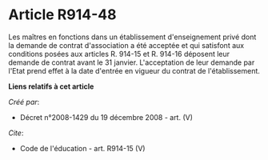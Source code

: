 # Article R914-48

Les maîtres en fonctions dans un établissement d'enseignement privé dont la demande de contrat d'association a été acceptée
et qui satisfont aux conditions posées aux articles R. 914-15 et R. 914-16 déposent leur demande de contrat avant le 31
janvier. L'acceptation de leur demande par l'Etat prend effet à la date d'entrée en vigueur du contrat de l'établissement.

**Liens relatifs à cet article**

_Créé par_:

  - Décret n°2008-1429 du 19 décembre 2008 - art. (V)

_Cite_:

  - Code de l'éducation - art. R914-15 (V)
